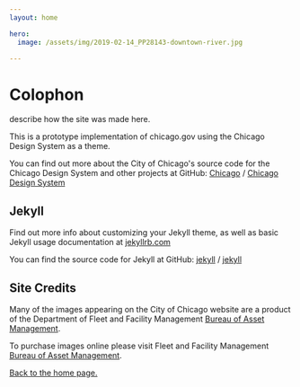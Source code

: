 ```yaml
---
layout: home

hero:
  image: /assets/img/2019-02-14_PP28143-downtown-river.jpg

---
```


# Colophon

describe how the site was made here.

This is a prototype implementation of chicago.gov using the Chicago Design System as a theme. 

You can find out more about the City of Chicago's source code for the Chicago Design System and other projects at GitHub:
[Chicago](https://github.com/Chicago) /
[Chicago Design System](http://chicagodesignsystem.org/)



## Jekyll

Find out more info about customizing your Jekyll theme, as well as basic Jekyll usage documentation at [jekyllrb.com](https://jekyllrb.com/)

You can find the source code for Jekyll at GitHub:
[jekyll][jekyll-organization] /
[jekyll](https://github.com/jekyll/jekyll)


[jekyll-organization]: https://github.com/jekyll

## Site Credits

<p>Many of the images appearing on the City of Chicago website are a product of the Department of Fleet and Facility Management <a href="/content/city/en/depts/dgs/provdrs/asset_management.html" target="_self" title="Bureau of Asset Management">Bureau of Asset Management</a>.&nbsp;</p>
<p>To purchase images online please visit Fleet and Facility Management<a href="/content/city/en/depts/dgs/provdrs/asset_management.html" target="_self" title="Purchase City of Chicago Photography"> Bureau of Asset Management</a>.</p>
<p><a href="/content/city/en.html" target="_self" title="Home">Back to the home page.</a></p>


